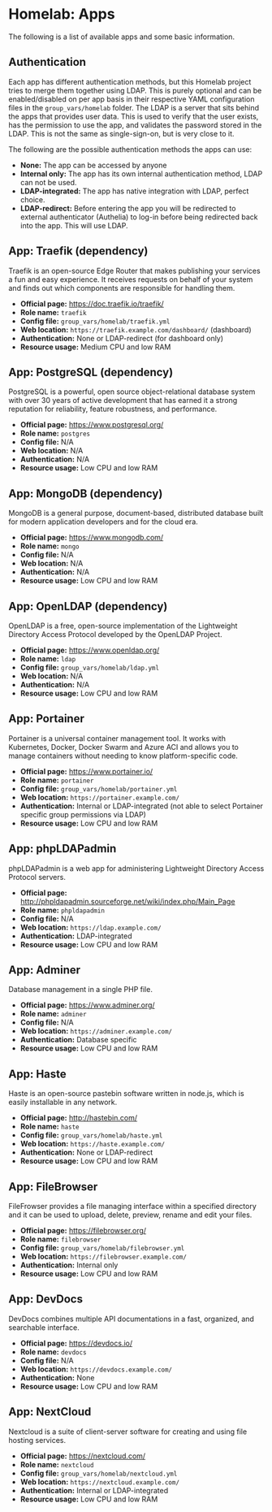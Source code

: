 # Homelab: Apps

The following is a list of available apps and some basic information.

## Authentication

Each app has different authentication methods, but this Homelab project tries to merge them together using LDAP. This is purely optional and can be enabled/disabled on per app basis in their respective YAML configuration files in the `group_vars/homelab` folder. The LDAP is a server that sits behind the apps that provides user data. This is used to verify that the user exists, has the permission to use the app, and validates the password stored in the LDAP. This is not the same as single-sign-on, but is very close to it.

The following are the possible authentication methods the apps can use:

* **None:** The app can be accessed by anyone
* **Internal only:** The app has its own internal authentication method, LDAP can not be used.
* **LDAP-integrated:** The app has native integration with LDAP, perfect choice.
* **LDAP-redirect:** Before entering the app you will be redirected to external authenticator (Authelia) to log-in before being redirected back into the app. This will use LDAP.

## App: Traefik (dependency)

Traefik is an open-source Edge Router that makes publishing your services a fun and easy experience. It receives requests on behalf of your system and finds out which components are responsible for handling them. 

* **Official page:** <https://doc.traefik.io/traefik/>
* **Role name:** `traefik`
* **Config file:** `group_vars/homelab/traefik.yml`
* **Web location:** `https://traefik.example.com/dashboard/` (dashboard)
* **Authentication:** None or LDAP-redirect (for dashboard only)
* **Resource usage:** Medium CPU and low RAM

## App: PostgreSQL (dependency)

PostgreSQL is a powerful, open source object-relational database system with over 30 years of active development that has earned it a strong reputation for reliability, feature robustness, and performance. 

* **Official page:** <https://www.postgresql.org/>
* **Role name:** `postgres`
* **Config file:** N/A
* **Web location:** N/A
* **Authentication:** N/A
* **Resource usage:** Low CPU and low RAM

## App: MongoDB (dependency)

MongoDB is a general purpose, document-based, distributed database built for modern application developers and for the cloud era.

* **Official page:** <https://www.mongodb.com/>
* **Role name:** `mongo`
* **Config file:** N/A
* **Web location:** N/A
* **Authentication:** N/A
* **Resource usage:** Low CPU and low RAM

## App: OpenLDAP (dependency)

OpenLDAP is a free, open-source implementation of the Lightweight Directory Access Protocol developed by the OpenLDAP Project.

* **Official page:** <https://www.openldap.org/>
* **Role name:** `ldap`
* **Config file:** `group_vars/homelab/ldap.yml`
* **Web location:** N/A
* **Authentication:** N/A
* **Resource usage:** Low CPU and low RAM

## App: Portainer

Portainer is a universal container management tool. It works with Kubernetes, Docker, Docker Swarm and Azure ACI and allows you to manage containers without needing to know platform-specific code.

* **Official page:** <https://www.portainer.io/>
* **Role name:** `portainer`
* **Config file:** `group_vars/homelab/portainer.yml`
* **Web location:** `https://portainer.example.com/`
* **Authentication:** Internal or LDAP-integrated (not able to select Portainer specific group permissions via LDAP)
* **Resource usage:** Low CPU and low RAM

## App: phpLDAPadmin

phpLDAPadmin is a web app for administering Lightweight Directory Access Protocol servers.

* **Official page:** <http://phpldapadmin.sourceforge.net/wiki/index.php/Main_Page>
* **Role name:** `phpldapadmin`
* **Config file:** N/A
* **Web location:** `https://ldap.example.com/`
* **Authentication:** LDAP-integrated
* **Resource usage:** Low CPU and low RAM

## App: Adminer

Database management in a single PHP file.

* **Official page:** <https://www.adminer.org/>
* **Role name:** `adminer`
* **Config file:** N/A
* **Web location:** `https://adminer.example.com/`
* **Authentication:** Database specific
* **Resource usage:** Low CPU and low RAM

## App: Haste

Haste is an open-source pastebin software written in node.js, which is easily installable in any network.

* **Official page:** <http://hastebin.com/>
* **Role name:** `haste`
* **Config file:** `group_vars/homelab/haste.yml`
* **Web location:** `https://haste.example.com/`
* **Authentication:** None or LDAP-redirect
* **Resource usage:** Low CPU and low RAM

## App: FileBrowser

FileFrowser provides a file managing interface within a specified directory and it can be used to upload, delete, preview, rename and edit your files.

* **Official page:** <https://filebrowser.org/>
* **Role name:** `filebrowser`
* **Config file:** `group_vars/homelab/filebrowser.yml`
* **Web location:** `https://filebrowser.example.com/`
* **Authentication:** Internal only
* **Resource usage:** Low CPU and low RAM

## App: DevDocs

DevDocs combines multiple API documentations in a fast, organized, and searchable interface. 

* **Official page:** <https://devdocs.io/>
* **Role name:** `devdocs`
* **Config file:** N/A
* **Web location:** `https://devdocs.example.com/`
* **Authentication:** None
* **Resource usage:** Low CPU and low RAM

## App: NextCloud

Nextcloud is a suite of client-server software for creating and using file hosting services.

* **Official page:** <https://nextcloud.com/>
* **Role name:** `nextcloud`
* **Config file:** `group_vars/homelab/nextcloud.yml`
* **Web location:** `https://nextcloud.example.com/`
* **Authentication:** Internal or LDAP-integrated
* **Resource usage:** Low CPU and low RAM
